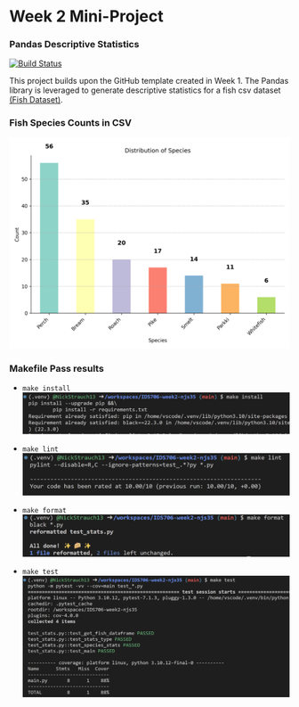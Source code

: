 # Week 2 Mini-Project

### Pandas Descriptive Statistics

[![Build Status](https://github.com/NickStrauch13/python-template/actions/workflows/python-ci.yml/badge.svg)](https://github.com/NickStrauch13/python-template/actions)


This project builds upon the GitHub template created in Week 1. The Pandas library is leveraged to generate descriptive statistics for a fish csv dataset [(Fish Dataset)](https://github.com/rickiepark/hg-mldl/raw/master/fish.csv).

### Fish Species Counts in CSV
![Alt text](img/species_distribution.png)

### Makefile Pass results
- `make install`
![Alt text](img/install_result.png)

- `make lint`
![Alt text](img/lint_result.png)

- `make format`
![Alt text](img/format_result.png)

- `make test`
![Alt text](img/test_result.png)
